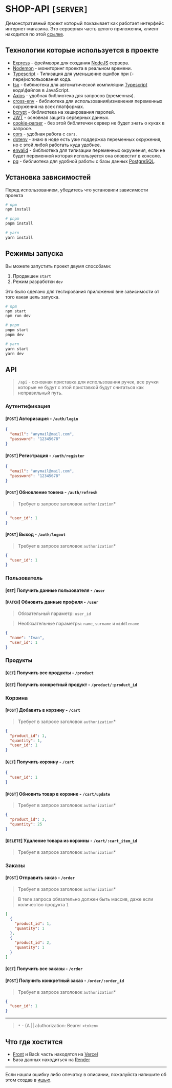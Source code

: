 # SHOP-API `[SERVER]`

Демонстративный проект который показывает как работает интерфейс интернет-магазина. Это серверная часть целого приложения, клиент находится по этой [ссылке](https://github.com/brokuka/shop-api-client).

## Технологии которые используется в проекте

- [Express](https://expressjs.com/) - фреймворк для создания [NodeJS](https://nodejs.org/) сервера.
- [Nodemon](https://nodemon.io/) - мониторинг проекта в реальном времени.
- [Typescript](https://www.typescriptlang.org/) - Типизация для уменьшение ошибок при (-пере)использования кода.
- [tsx](https://www.npmjs.com/package/tsx) - библиотека для автоматической компиляции [Typescript](https://www.typescriptlang.org/) кода\файлов в JavaScript.
- [Axios](https://axios-http.com/) - удобная библиотека для запросов (временная).
- [cross-env](https://www.npmjs.com/package/cross-env) - библиотека для использования\изменения переменных окружения на всех платформах.
- [bcrypt](https://www.npmjs.com/package/bcrypt) - библиотека на хеширования паролей.
- [JWT](https://www.npmjs.com/package/jsonwebtoken) - основная защита серверных данных.
- [cookie-parser](https://www.npmjs.com/package/cookie-parser) - без этой библитечки сервер не будет знать о куках в запросе.
- [cors](https://www.npmjs.com/package/cors) - удобная работа с `cors`.
- [dotenv](https://www.npmjs.com/package/dotenv) - знаю в ноде есть уже поддержка переменных окружения, но с этой либой работать куда удобнее.
- [envalid](https://www.npmjs.com/package/envalid) - библиотека для типизации переменных окружения, если не будет переменной которая используется она оповестит в консоле.
- [pg](https://www.npmjs.com/package/pg) - библиотека для удобной работы с базы данных [PostgreSQL](https://www.postgresql.org/).

## Установка зависимостей

Перед использованием, убедитесь что установили зависимости проекта

```bash
# npm
npm install

# pnpm
pnpm install

# yarn
yarn install
```

## Режимы запуска

Вы можете запустить проект двумя способами:

1. Продакшен `start`
2. Режим разработки `dev`

Это было сделано для тестирования приложения вне зависимости от того какая цель запуска.

```bash
# npm
npm start
npm run dev

# pnpm
pnpm start
pnpm dev

# yarn
yarn start
yarn dev
```

## API

> `/api` - основная приставка для использования ручек, все ручки которые не будут с этой приставкой будут считаться как неправильный путь.

### Аутентификация

#### [`POST`] Авторизация - `/auth/login`

```json
{
  "email": "anymail@mail.com",
  "password": "12345678"
}
```

#### [`POST`] Регистрация - `/auth/register`

```json
{
  "email": "anymail@mail.com",
  "password": "12345678"
}
```

#### [`POST`] Обновление токена - `/auth/refresh`

> Требует в запросе заголовок `authorization`\*

```json
{
  "user_id": 1
}
```

#### [`POST`] Выход - `/auth/logout`

> Требует в запросе заголовок `authorization`\*

```json
{
  "user_id": 1
}
```

### Пользователь

#### [`GET`] Получить данные пользователя - `/user`

#### [`PATCH`] Обновить данные профиля - `/user`

> Обязательный параметр: `user_id`

> Необязательные параметры: `name`, `surname` и `middlename`

```json
{
  "name": "Ivan",
  "user_id": 1
}
```

### Продукты

#### [`GET`] Получить все продукты - `/product`

#### [`GET`] Получить конкретный продукт - `/product/:product_id`

### Корзина

#### [`POST`] Добавить в корзину - `/cart`

> Требует в запросе заголовок `authorization`\*

```json
{
  "product_id": 1,
  "quantity": 1,
  "user_id": 1
}
```

#### [`GET`] Получить корзину - `/cart`

```json
{
  "user_id": 1
}
```

#### [`POST`] Обновить товар в корзине - `/cart/update`

> Требует в запросе заголовок `authorization`\*

```json
{
  "product_id": 3,
  "quantity": 25
}
```

#### [`DELETE`] Удаление товара из корзины - `/cart/:cart_item_id`

> Требует в запросе заголовок `authorization`\*

### Заказы

#### [`POST`] Отправить заказ - `/order`

> Требует в запросе заголовок `authorization`\*

> В теле запроса обязательно должен быть массив, даже если количество продукта `1`

```json
[
  {
    "product_id": 1,
    "quantity": 1
  },
  {
    "product_id": 2,
    "quantity": 1
  }
]
```

#### [`GET`] Получить все заказы - `/order`

#### [`POST`] Получить конкретный заказ - `/order/:order_id`

> Требует в запросе заголовок `authorization`\*

```json
{
  "user_id": 1
}
```

---

> `*` - (A || a)uthorization: Bearer `<token>`

## Что где хостится

- [Front](https://github.com/brokuka/shop-api-client) и Back часть находятся на [Vercel](https://vercel.com/)
- База данных находиться на [Render](https://render.com/)

---

Если нашли ошибку либо опечатку в описании, пожалуйста напишите об этом создав в [ишью](https://github.com/brokuka/shop-api-server/issues).
